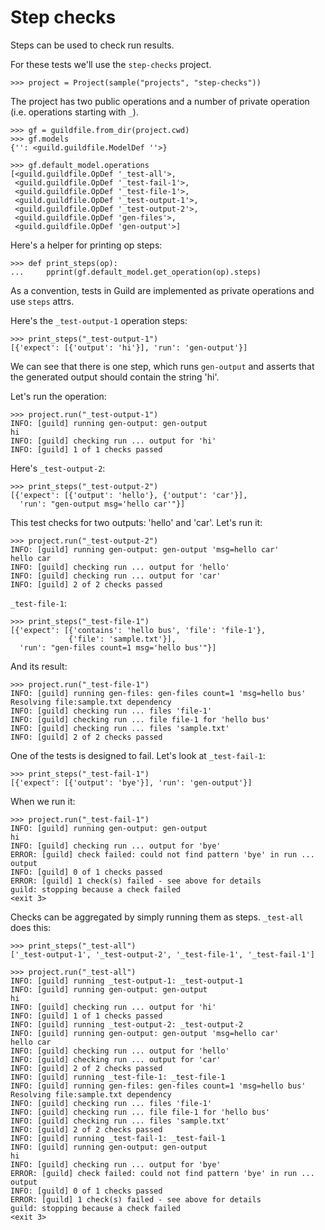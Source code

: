 # Step checks

Steps can be used to check run results.

For these tests we'll use the `step-checks` project.

    >>> project = Project(sample("projects", "step-checks"))

The project has two public operations and a number of private
operation (i.e. operations starting with `_`).

    >>> gf = guildfile.from_dir(project.cwd)
    >>> gf.models
    {'': <guild.guildfile.ModelDef ''>}

    >>> gf.default_model.operations
    [<guild.guildfile.OpDef '_test-all'>,
     <guild.guildfile.OpDef '_test-fail-1'>,
     <guild.guildfile.OpDef '_test-file-1'>,
     <guild.guildfile.OpDef '_test-output-1'>,
     <guild.guildfile.OpDef '_test-output-2'>,
     <guild.guildfile.OpDef 'gen-files'>,
     <guild.guildfile.OpDef 'gen-output'>]

Here's a helper for printing op steps:

    >>> def print_steps(op):
    ...     pprint(gf.default_model.get_operation(op).steps)

As a convention, tests in Guild are implemented as private operations
and use `steps` attrs.

Here's the `_test-output-1` operation steps:

    >>> print_steps("_test-output-1")
    [{'expect': [{'output': 'hi'}], 'run': 'gen-output'}]

We can see that there is one step, which runs `gen-output` and asserts
that the generated output should contain the string 'hi'.

Let's run the operation:

    >>> project.run("_test-output-1")
    INFO: [guild] running gen-output: gen-output
    hi
    INFO: [guild] checking run ... output for 'hi'
    INFO: [guild] 1 of 1 checks passed

Here's `_test-output-2`:

    >>> print_steps("_test-output-2")
    [{'expect': [{'output': 'hello'}, {'output': 'car'}],
      'run': "gen-output msg='hello car'"}]

This test checks for two outputs: 'hello' and 'car'. Let's run it:

    >>> project.run("_test-output-2")
    INFO: [guild] running gen-output: gen-output 'msg=hello car'
    hello car
    INFO: [guild] checking run ... output for 'hello'
    INFO: [guild] checking run ... output for 'car'
    INFO: [guild] 2 of 2 checks passed

`_test-file-1`:

    >>> print_steps("_test-file-1")
    [{'expect': [{'contains': 'hello bus', 'file': 'file-1'},
                 {'file': 'sample.txt'}],
      'run': "gen-files count=1 msg='hello bus'"}]

And its result:

    >>> project.run("_test-file-1")
    INFO: [guild] running gen-files: gen-files count=1 'msg=hello bus'
    Resolving file:sample.txt dependency
    INFO: [guild] checking run ... files 'file-1'
    INFO: [guild] checking run ... file file-1 for 'hello bus'
    INFO: [guild] checking run ... files 'sample.txt'
    INFO: [guild] 2 of 2 checks passed

One of the tests is designed to fail. Let's look at `_test-fail-1`:

    >>> print_steps("_test-fail-1")
    [{'expect': [{'output': 'bye'}], 'run': 'gen-output'}]

When we run it:

    >>> project.run("_test-fail-1")
    INFO: [guild] running gen-output: gen-output
    hi
    INFO: [guild] checking run ... output for 'bye'
    ERROR: [guild] check failed: could not find pattern 'bye' in run ... output
    INFO: [guild] 0 of 1 checks passed
    ERROR: [guild] 1 check(s) failed - see above for details
    guild: stopping because a check failed
    <exit 3>

Checks can be aggregated by simply running them as steps. `_test-all`
does this:

    >>> print_steps("_test-all")
    ['_test-output-1', '_test-output-2', '_test-file-1', '_test-fail-1']

    >>> project.run("_test-all")
    INFO: [guild] running _test-output-1: _test-output-1
    INFO: [guild] running gen-output: gen-output
    hi
    INFO: [guild] checking run ... output for 'hi'
    INFO: [guild] 1 of 1 checks passed
    INFO: [guild] running _test-output-2: _test-output-2
    INFO: [guild] running gen-output: gen-output 'msg=hello car'
    hello car
    INFO: [guild] checking run ... output for 'hello'
    INFO: [guild] checking run ... output for 'car'
    INFO: [guild] 2 of 2 checks passed
    INFO: [guild] running _test-file-1: _test-file-1
    INFO: [guild] running gen-files: gen-files count=1 'msg=hello bus'
    Resolving file:sample.txt dependency
    INFO: [guild] checking run ... files 'file-1'
    INFO: [guild] checking run ... file file-1 for 'hello bus'
    INFO: [guild] checking run ... files 'sample.txt'
    INFO: [guild] 2 of 2 checks passed
    INFO: [guild] running _test-fail-1: _test-fail-1
    INFO: [guild] running gen-output: gen-output
    hi
    INFO: [guild] checking run ... output for 'bye'
    ERROR: [guild] check failed: could not find pattern 'bye' in run ... output
    INFO: [guild] 0 of 1 checks passed
    ERROR: [guild] 1 check(s) failed - see above for details
    guild: stopping because a check failed
    <exit 3>
